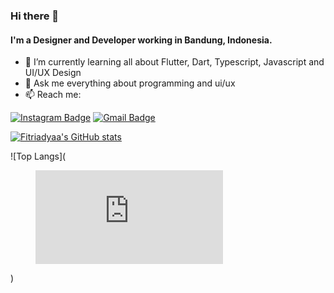 ### Hi there  👋


#### I'm a Designer and Developer working in Bandung, Indonesia.

- 🌱 I’m currently learning all about Flutter, Dart, Typescript, Javascript and UI/UX Design
- 💬 Ask me everything about programming and ui/ux
- 📫 Reach me:

[![Instagram Badge](https://img.shields.io/badge/-@fitriadyaa-purple?style=flat&logo=instagram&logoColor=white&link=https://instagram.com/fitriadyaa/)](https://instagram.com/fitriadyaa)
[![Gmail Badge](https://img.shields.io/badge/-me@fitriadyaa.my.id-c14438?style=flat&logo=Gmail&logoColor=white&link=mailto:me@fitriadyaa.my.id)](mailto:me@fitriadyaa.my.id)

[![Fitriadyaa's GitHub stats](https://github-readme-stats.vercel.app/api?username=fitriadyaa&show_icons=true&theme=tokyonight)](https://github.com/fitriadyaa/github-readme-stats)

![Top Langs](<figure><embed src="https://wakatime.com/share/@9221c656-975b-4930-9bc5-ac2f393010f6/c97b2ce3-9ccc-4eb9-85be-abc2d4d79766.svg"></embed></figure>)
